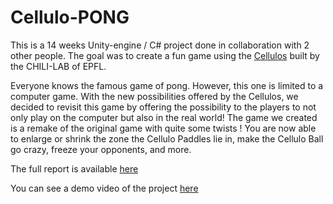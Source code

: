 # Cellulo-PONG

This is a 14 weeks Unity-engine / C# project done in collaboration with 2 other people. The goal was to create a fun game using the [Cellulos](https://www.epfl.ch/labs/chili/index-html/research/cellulo/) built by the CHILI-LAB of EPFL. 

Everyone knows the famous game of pong. However, this one is limited to a computer
game. With the new possibilities offered by the Cellulos, we decided to revisit this game
by offering the possibility to the players to not only play on the computer but also in the
real world! The game we created is a remake of the original game with quite some twists
! You are now able to enlarge or shrink the zone the Cellulo Paddles lie in, make the
Cellulo Ball go crazy, freeze your opponents, and more.

The full report is available [here]()

You can see a demo video of the project [here]()
